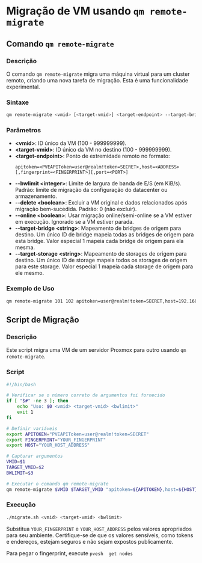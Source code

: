 # Migração de VM usando `qm remote-migrate`

## Comando `qm remote-migrate`

### Descrição

O comando `qm remote-migrate` migra uma máquina virtual para um cluster remoto, criando uma nova tarefa de migração. Esta é uma funcionalidade experimental.

### Sintaxe

```bash
qm remote-migrate <vmid> [<target-vmid>] <target-endpoint> --target-bridge <string> --target-storage <string> [OPÇÕES]
```

### Parâmetros

- **<vmid\>**: ID único da VM (100 - 999999999).
- **<target-vmid\>**: ID único da VM no destino (100 - 999999999).
- **<target-endpoint\>**: Ponto de extremidade remoto no formato:
  ```plaintext
  apitoken=<PVEAPIToken=user@realm!token=SECRET>,host=<ADDRESS>[,fingerprint=<FINGERPRINT>][,port=<PORT>]
  ```
- **--bwlimit <integer\>**: Limite de largura de banda de E/S (em KiB/s). Padrão: limite de migração da configuração do datacenter ou armazenamento.
- **--delete <boolean\>**: Excluir a VM original e dados relacionados após migração bem-sucedida. Padrão: 0 (não excluir).
- **--online <boolean\>**: Usar migração online/semi-online se a VM estiver em execução. Ignorado se a VM estiver parada.
- **--target-bridge <string\>**: Mapeamento de bridges de origem para destino. Um único ID de bridge mapeia todas as bridges de origem para esta bridge. Valor especial 1 mapeia cada bridge de origem para ela mesma.
- **--target-storage <string\>**: Mapeamento de storages de origem para destino. Um único ID de storage mapeia todos os storages de origem para este storage. Valor especial 1 mapeia cada storage de origem para ele mesmo.

### Exemplo de Uso

```bash
qm remote-migrate 101 102 apitoken=user@realm!token=SECRET,host=192.168.1.2 --target-bridge vmbr0 --target-storage local-lvm --bwlimit 512000 --online
```

## Script de Migração

### Descrição

Este script migra uma VM de um servidor Proxmox para outro usando `qm remote-migrate`.

### Script

```bash
#!/bin/bash

# Verificar se o número correto de argumentos foi fornecido
if [ "$#" -ne 3 ]; then
    echo "Uso: $0 <vmid> <target-vmid> <bwlimit>"
    exit 1
fi

# Definir variáveis
export APITOKEN="PVEAPIToken=user@realm!token=SECRET"
export FINGERPRINT="YOUR_FINGERPRINT"
export HOST="YOUR_HOST_ADDRESS"

# Capturar argumentos
VMID=$1
TARGET_VMID=$2
BWLIMIT=$3

# Executar o comando qm remote-migrate
qm remote-migrate $VMID $TARGET_VMID "apitoken=${APITOKEN},host=${HOST},fingerprint=${FINGERPRINT}" --target-bridge vmbr0 --target-storage local-lvm --online 1 --bwlimit $BWLIMIT
```

### Execução

```bash
./migrate.sh <vmid> <target-vmid> <bwlimit>
```

Substitua `YOUR_FINGERPRINT` e `YOUR_HOST_ADDRESS` pelos valores apropriados para seu ambiente. Certifique-se de que os valores sensíveis, como tokens e endereços, estejam seguros e não sejam expostos publicamente.

Para pegar o fingerprint, execute `pvesh  get nodes`